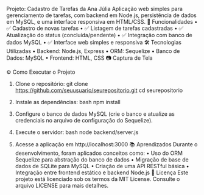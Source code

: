 Projeto: Cadastro de Tarefas da Ana Júlia
Aplicação web simples para gerenciamento de tarefas, com backend em Node.js, persistência de dados em MySQL, e uma interface responsiva em HTML/CSS.
🚀 Funcionalidades
•	✅ Cadastro de novas tarefas
•	✅ Listagem de tarefas cadastradas
•	✅ Atualização do status (concluída/pendente)
•	✅ Integração com banco de dados MySQL
•	✅ Interface web simples e responsiva
🛠️ Tecnologias Utilizadas
•	Backend: Node.js, Express
•	ORM: Sequelize
•	Banco de Dados: MySQL
•	Frontend: HTML, CSS
📷 Captura de Tela

⚙️ Como Executar o Projeto
1.	Clone o repositório:
git clone https://github.com/seuusuario/seurepositorio.git
cd seurepositorio

3.	Instale as dependências:
bash
npm install

5.	Configure o banco de dados MySQL (crie o banco e atualize as credenciais no arquivo de configuração do Sequelize).
   
7.	Execute o servidor:
bash
node backend/server.js
8.	Acesse a aplicação em http://localhost:3000
📚 Aprendizados
Durante o desenvolvimento, foram aplicados conceitos como:
•	Uso do ORM Sequelize para abstração do banco de dados
•	Migração de base de dados de SQLite para MySQL
•	Criação de uma API RESTful básica
•	Integração entre frontend estático e backend Node.js
📄 Licença
Este projeto está licenciado sob os termos da MIT License. Consulte o arquivo LICENSE para mais detalhes.
